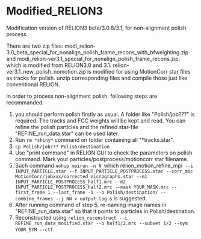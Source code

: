 # Modified_RELION3
Modification version of RELION3 beta/3.0.8/3.1, for non-alignment polish process.

There are two zip files: modi_relion-3.0_beta_special_for_nonalign_polish_frame_recons_with_bfweighting.zip and modi_relion-ver3.1_special_for_nonalign_polish_frame_recons.zip, which is modified from RELION3.0 and 3.1. relion-ver3.1_new_polish_nomotion.zip is modified for using MotionCorr star files as tracks for polish.
unzip corresponding files and compile those just like conventional RELION.

In order to process non-alignment polish, following steps are recommanded.
1. you should perform polish firstly as usual. A folder like "Polish/job???" is required. The tracks and FCC weights will be kept and read. You can refine the polish particles and the refined star-file "REFINE_run_data.star" can be used later.
2. Run `rm *shiny*` command on folder containing all "*tracks.star".
3. `cp Polish/job??? Polish/destination`
4. Use "print command" in RELION GUI to check the parameters on polish command. Mark your particles/postprocess/motioncorr star filename.
5. Such command `nohup mpirun -n N `which relion_motion_refine_mpi` --i INPUT_PARTICLE.star --f INPUT_PARTICLE_POSTPROCESS.star --corr_mic MotionCorr/jobxxx/corrected_micrographs.star --m1 INPUT_PARTICLE_POSTPROCESS_half1.mrc --m2 INPUT_PARTICLE_POSTPROCESS_half2.mrc --mask YOUR_MASK.mrc --first_frame 1 --last_frame -1 --o Polish/destination/ --combine_frames --j NN > output.log &` is suggested.
6. After running command of step 5, re-naming image names in "REFINE_run_data.star" so that it points to particles in Polish/destination.
7. Reconstructed using `relion_reconstruct --i REFINE_run_data_modified.star --o half1/2.mrc --subset 1/2 --sym YOUR_SYM --ctf`.
